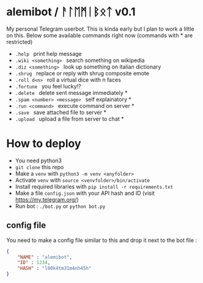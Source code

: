 # alemibot / ᚨᛚᛖᛗᛁᛒᛟᛏ  v0.1
My personal Telegram userbot. This is kinda early but I plan to work a little on this.
Below some available commands right now (commands with * are restricted)
* `.help ` print help message
* `.wiki <something> ` search something on wikipedia
* `.diz <something> ` look up something on italian dictionary
* `.shrug ` replace or reply with shrug composite emote
* `.roll d<n> ` roll a virtual dice with n faces
* `.fortune ` you feel lucky!?
* `.delete ` delete sent message immediately *
* `.spam <number> <message> ` self explainatory *
* `.run <command> ` execute command on server *
* `.save ` save attached file to server *
* `.upload ` upload a file from server to chat *

# How to deploy
* You need python3
* `git clone` this repo
* Make a `venv` with `python3 -m venv <anyfolder>`
* Activate `venv` with `source <venvfolder>/bin/activate`
* Install required libraries with `pip install -r requirements.txt`
* Make a file `config.json` with your API hash and ID (visit https://my.telegram.org/)
* Run bot : `./bot.py` or `python bot.py`

## config file
You need to make a config file similar to this and drop it next to the bot file :
```json
{
	"NAME" : "alemibot",
	"ID" : 1234,
	"HASH" : "l00k4tm31m4nh45h"
}
```
